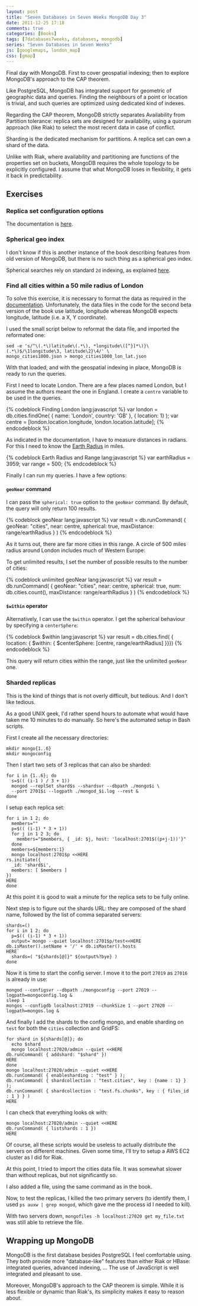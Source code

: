 ```yaml
---
layout: post
title: "Seven Databases in Seven Weeks MongoDB Day 3"
date: 2011-12-25 17:18
comments: true
categories: [Books]
tags: [7databases7weeks, databases, mongodb]
series: "Seven Databases in Seven Weeks"
js: [googlemaps, london_map]
css: [gmap]
---
```

Final day with MongoDB. First to cover geospatial indexing; then to
explore MongoDB's approach to the CAP theorem.

<!--more-->

Like PostgreSQL, MongoDB has integrated support for geometric of
geographic data and queries. Finding the neighbours of a point or
location is trivial, and such queries are optimized using dedicated
kind of indexes.

Regarding the CAP theorem, MongoDB strictly separates Availability
from Partition tolerance: replica sets are designed for availability,
using a quorum approach (like Riak) to select the most recent data in
case of conflict.

Sharding is the dedicated mechanism for partitions. A replica set can
own a shard of the data.

Unlike with Riak, where availability and partitioning are functions of
the properties set on buckets, MongoDB requires the whole topology to
be explicitly configured. I assume that what MongoDB loses in
flexibility, it gets it back in predictability.

## Exercises

### Replica set configuration options

The documentation is
[here](http://www.mongodb.org/display/DOCS/Replica+Set+Configuration).

### Spherical geo index

I don't know if this is another instance of the book describing
features from old version of MongoDB, but there is no such thing as a
spherical geo index.

Spherical searches rely on standard `2d` indexing, as explained
[here](http://www.mongodb.org/display/DOCS/Geospatial+Indexing#GeospatialIndexing-TheEarthisRoundbutMapsareFlat).

### Find all cities within a 50 mile radius of London

To solve this exercise, it is necessary to format the data as required
in the
[documentation](http://www.mongodb.org/display/DOCS/Geospatial+Indexing#GeospatialIndexing-NewSphericalModel). Unfortunately,
the data files in the code for the second beta version of the book use
latitude, longitude whereas MongoDB expects longitude, latitude
(i.e. a X, Y coordinate).

I used the small script below to reformat the data file, and imported
the reformated one:

```
sed -e 's/^\(.*\)latitude\(.*\), *longitude\([^}]*\)}\(.*\)$/\1longitude\3, latitude\2}\4/' \
mongo_cities1000.json > mongo_cities1000_lon_lat.json
```

With that loaded, and with the geospatial indexing in place, MongoDB
is ready to run the queries.

First I need to locate London. There are a few places named London,
but I assume the authors meant the one in England. I create a `centre`
variable to be used in the queries.

{% codeblock Finding London lang:javascript %}
var london = db.cities.findOne( { name: 'London', country: 'GB' }, { location: 1} );
var centre = [london.location.longitude, london.location.latitude];
{% endcodeblock %}

As indicated in the documentation, I have to measure distances in
radians. For this I need to know the
[Earth Radius](http://en.wikipedia.org/wiki/Earth_radius) in miles.

{% codeblock Earth Radius and Range lang:javascript %}
var earthRadius = 3959;
var range = 500;
{% endcodeblock %}

Finally I can run my queries. I have a few options:

#### `geoNear` command

I can pass the `spherical: true` option to the `geoNear` command. By
default, the query will only return 100 results.

{% codeblock geoNear lang:javascript %}
var result = db.runCommand(
    { geoNear: "cities",
      near: centre,
      spherical: true,
      maxDistance: range/earthRadius } )
{% endcodeblock %}

As it turns out, there are far more cities in this range. A circle of
500 miles radius around London includes much of Western Europe:

<div class="gmap" id="map_canvas"></div>

To get unlimited results, I set the number of possible results to the
number of cities:

{% codeblock unlimited geoNear lang:javascript %}
var result = db.runCommand(
    { geoNear: "cities",
      near: centre,
      spherical: true,
      num: db.cities.count(),
      maxDistance: range/earthRadius } )
{% endcodeblock %}

#### `$within` operator

Alternatively, I can use the `$within` operator. I get the spherical
behaviour by specifying a `centerSphere`:

{% codeblock $within lang:javascript %}
var result = db.cities.find(
    { location:
      { $within: {
          $centerSphere: [centre, range/earthRadius]
      }}})
{% endcodeblock %}

This query will return cities within the range, just like the
unlimited `geoNear` one.

### Sharded replicas

This is the kind of things that is not overly difficult, but
tedious. And I don't like tedious.

As a good UNIX geek, I'd rather spend hours to automate what would
have taken me 10 minutes to do manually. So here's the automated setup
in Bash scripts.

First I create all the necessary directories:

```
mkdir mongo{1..6}
mkdir mongoconfig
```

Then I start two sets of 3 replicas that can also be sharded:

```
for i in {1..6}; do
  s=$(( (i-1 ) / 3 + 1))
  mongod --replSet shard$s --shardsvr --dbpath ./mongo$i \
  --port 2701$i --logpath ./mongod_$i.log --rest &
done
```

I setup each replica set:

```
for i in 1 2; do
  members=""
  p=$(( (i-1) * 3 + 1))
  for j in 1 2 3; do
    members="$members, { _id: $j, host: 'localhost:2701$((p+j-1))'}"
  done
  members=${members:1} 
  mongo localhost:2701$p <<HERE
rs.initiate({
  _id: 'shard$i',
  members: [ $members ]
})
HERE
done
```

At this point it is good to wait a minute for the replica sets to be
fully online.

Next step is to figure out the shards URL: they are composed of the
shard name, followed by the list of comma separated servers:

```
shards=()
for i in 1 2; do
  p=$(( (i-1) * 3 + 1))
  output=`mongo --quiet localhost:2701$p/test<<HERE
db.isMaster().setName + '/' + db.isMaster().hosts
HERE`
  shards=( "${shards[@]}" ${output%?bye} )
done
```

Now it is time to start the config server. I move it to the port `27019` as `27016` is already in use:

```
mongod --configsvr --dbpath ./mongoconfig --port 27019 --logpath=mongoconfig.log &
sleep 1
mongos --configdb localhost:27019 --chunkSize 1 --port 27020 --logpath=mongos.log &
```

And finally I add the shards to the config mongo, and enable sharding
on `test` for both the `cities` collection and GridFS:

```
for shard in ${shards[@]}; do
  echo $shard
  mongo localhost:27020/admin --quiet <<HERE
db.runCommand( { addshard: "$shard" })
HERE
done
mongo localhost:27020/admin --quiet <<HERE
db.runCommand( { enablesharding : "test" } );
db.runCommand( { shardcollection : "test.cities", key : {name : 1} } );
db.runCommand( { shardcollection : "test.fs.chunks", key : { files_id : 1 } } )
HERE
```

I can check that everything looks ok with:

```
mongo localhost:27020/admin --quiet <<HERE
db.runCommand( { listshards : 1 })
HERE
```

Of course, all these scripts would be useless to actually distribute
the servers on different machines. Given some time, I'll try to setup
a AWS EC2 cluster as I did for Riak.

At this point, I tried to import the cities data file. It was somewhat
slower than without replicas, but not significantly so.

I also added a file, using the same command as in the book.

Now, to test the replicas, I killed the two primary servers (to
identify them, I used `ps auxw | grep mongod`, which gave me the
process id I needed to kill).

With two servers down, `mongofiles -h localhost:27020 get my_file.txt`
was still able to retrieve the file.

## Wrapping up MongoDB

MongoDB is the first database besides PostgreSQL I feel comfortable
using. They both provide more "database-like" features than either
Riak or HBase: integrated queries, advanced indexing, ... The use of
JavaScript is well integrated and pleasant to use.

Moreover, MongoDB's approach to the CAP theorem is simple. While it is
less flexible or dynamic than Riak's, its simplicity makes it easy to
reason about.
